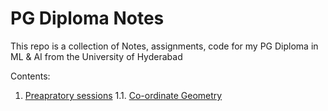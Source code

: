 # PG Diploma Notes

This repo is a collection of Notes, assignments, code for my PG Diploma in ML & AI from the University of Hyderabad

Contents:

1. [Preapratory sessions](https://github.com/Abhiswain97/PGD_UOH/tree/preparatory-sessions)
  1.1. [Co-ordinate Geometry](https://nbviewer.jupyter.org/github/Abhiswain97/PGD_UOH/blob/preparatory-sessions/preparatory_sesisons/Co-ordinate%20Geometry.ipynb)
